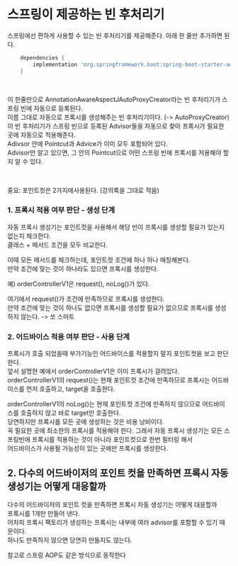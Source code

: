 # 스프링이 제공하는 빈 후처리기
스프링에선 편하게 사용할 수 있는 빈 후처리기를 제공해준다.
아래 한 줄만 추가하면 된다.

```groovy
    dependencies {
        implementation 'org.springframework.boot:spring-boot-starter-aop'
    }
```

<br>


이 한줄만으로 AnnotationAwareAspectJAutoProxyCreator라는 빈 후처리기가 스프링 빈에 자동으로 등록된다. <br>
이름 그대로 자동으로 프록시를 생성해주는 빈 후처리기이다. (-> AutoProxyCreator) <br>
이 빈 후처리기가 스프링 빈으로 등록된 Advisor들을 자동으로 찾아 프록시가 필요한 곳에 자동으로 적용해준다. <br>
Adivsor 안에 Pointcut과 Advice가 이미 모두 포함되어 있다. <br>
Advisor만 알고 있으면, 그 안의 Pointcut으로 어떤 스프링 빈에 프록시를 저용해야 할지 알 수 있다. <br>

<br>

중요: 포인트컷은 2가지에사용된다. (강의록을 그대로 적음)

### 1. 프록시 적용 여부 판단 - 생성 단계
자동 프록시 생성기는 포인트컷을 사용해서 해당 빈이 프록시를 생성할 필요가 있는지 없는지 체크한다. <br>
클래스 + 메서드 조건을 모두 비교한다. <br> 

이때 모든 메서드를 체크하는데, 포인트컷 조건에 하나 하나 매칭해본다. <br> 
만약 조건에 맞는 것이 하나라도 있으면 프록시를 생성한다. <br>

예) orderControllerV1은 request(), noLog()가 있다. <br>


여기에서 request()가 조건에 만족하므로 프록시를 생성한다. <br>
만약 조건에 맞는 것이 하나도 없으면 프록시를 생성할 필요가 없으므로 프록시를 생성하지 않는다. -> 쏘 스마트 

### 2. 어드바이스 적용 여부 판단 - 사용 단계
프록시가 호출 되었을때 부가기능인 어드바이스를 적용할지 말지 포인트컷을 보고 판단한다. <br> 
앞서 설명한 예에서 orderControllerV1은 이미 프록시가 걸려있다. <br>
orderControllerV1의 request()는 현재 포인트컷 조건에 만족하므로 프록시는 어드바이스를 먼저 호출하고, target을 호출한다. <br>

orderControllerV1의 noLog()는 현재 포인트컷 조건에 만족하지 않으므로 어드바이스를 호출하지 않고 바로 target만 호출한다. <br>
당연하지만 프록시를 모든 곳에 생성하는 것은 비용 낭비이다. <br> 
꼭 필요한 곳에 최소한의 프록시를 적용해야 한다. <bn> 
그래서 자동 프록시 생성기는 모든 스프링빈에 프록시를 적용하는 것이 아니라 포인트컷으로 한번 필터링 해서 <Br> 
어드바이스가 사용될 가능성이 있는 곳에만 프록시를 생성한다. <br>


## 2. 다수의 어드바이저의 포인트 컷을 만족하면 프록시 자동 생성기는 어떻게 대응할까
다수의 어드바이저의 포인트 컷을 만족하면 프록시 자동 생성기는 어떻게 대응할까 <br>
프록시를 1개만 만들어 낸다. <br>
어차피 프록시 팩토리가 생성하는 프록시는 내부에 여러 advisor를 포함할 수 있기 때문이다. <Br>
하나도 만족하지 않으면 당연히 만들지도 않는다. <br>

참고로 스프링 AOP도 같은 방식으로 동작한다
